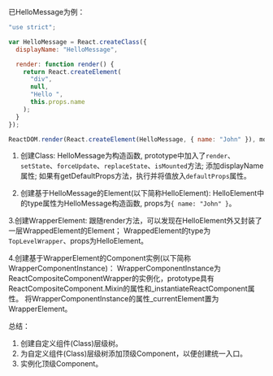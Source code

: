 已HelloMessage为例：
```js
"use strict";

var HelloMessage = React.createClass({
  displayName: "HelloMessage",

  render: function render() {
    return React.createElement(
      "div",
      null,
      "Hello ",
      this.props.name
    );
  }
});

ReactDOM.render(React.createElement(HelloMessage, { name: "John" }), mountNode);
```

1. 创建Class:
HelloMessage为构造函数, prototype中加入了`render`、`setState`、`forceUpdate`、`replaceState`、`isMounted`方法;
添加displayName属性;
如果有getDefaultProps方法，执行并将值放入`defaultProps`属性。

2. 创建基于HelloMessage的Element(以下简称HelloElement):
HelloElement中的type属性为HelloMessage构造函数,
props为`{ name: "John" }`。

3.创建WrapperElement:
跟随render方法，可以发现在HelloElement外又封装了一层WrappedElement的Element；
WrappedElement的type为`TopLevelWrapper`、props为HelloElement。

4.创建基于WrapperElement的Component实例(以下简称WrapperComponentInstance)：
WrapperComponentInstance为ReactCompositeComponentWrapper的实例化，prototype具有ReactCompositeComponent.Mixin的属性和_instantiateReactComponent属性。
将WrapperComponentInstance的属性_currentElement置为WrapperElement。


总结：
1. 创建自定义组件(Class)层级树。
2. 为自定义组件(Class)层级树添加顶级Component，以便创建统一入口。
3. 实例化顶级Component。